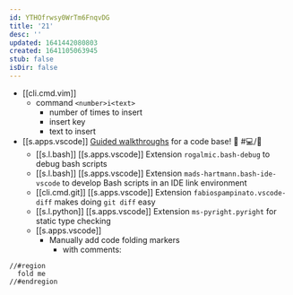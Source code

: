 ```yaml
---
id: YTHOfrwsy0WrTm6FnqvDG
title: '21'
desc: ''
updated: 1641442080803
created: 1641105063945
stub: false
isDir: false
---
```

- [[cli.cmd.vim]]
  - command `<number>i<text>`
    - number of times to insert
    - insert key
    - text to insert
- [[s.apps.vscode]] [Guided walkthroughs](https://github.com/microsoft/codetour) for a code base! 🤯 #💻️/📖️
  - [[s.l.bash]] [[s.apps.vscode]] Extension `rogalmic.bash-debug` to debug bash scripts
  - [[s.l.bash]] [[s.apps.vscode]] Extension `mads-hartmann.bash-ide-vscode` to develop Bash scripts in an IDE link environment
  - [[cli.cmd.git]] [[s.apps.vscode]] Extension `fabiospampinato.vscode-diff` makes doing `git diff` easy
  - [[s.l.python]] [[s.apps.vscode]] Extension `ms-pyright.pyright` for static type checking
  - [[s.apps.vscode]]
    - Manually add code folding markers
      - with comments:

```
//#region
  fold me
//#endregion
```


